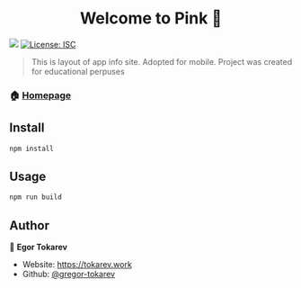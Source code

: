 <h1 align="center">Welcome to Pink 👋</h1>
<p>
  <img src="https://img.shields.io/badge/node-%5E12-blue.svg" />
  <a href="#" target="_blank">
    <img alt="License: ISC" src="https://img.shields.io/badge/License-ISC-yellow.svg" />
  </a>
</p>

> This is layout of app info site. Adopted for mobile. Project was created for educational perpuses

### 🏠 [Homepage](https://github.io/gregor-tokarev/Pink)


## Install

```sh
npm install
```

## Usage

```sh
npm run build
```

## Author

👤 **Egor Tokarev**

* Website: https://tokarev.work
* Github: [@gregor-tokarev](https://github.com/gregor-tokarev)
